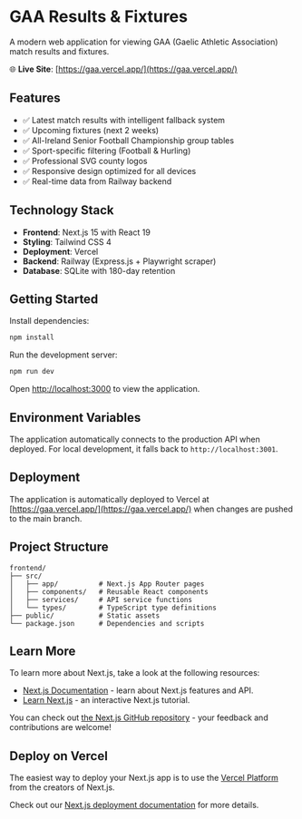 # GAA Results & Fixtures

A modern web application for viewing GAA (Gaelic Athletic Association) match results and fixtures.

🌐 **Live Site**: [https://gaa.vercel.app/](https://gaa.vercel.app/)

<!-- Updated: Domain renamed from gaa-website to gaa -->

## Features

- ✅ Latest match results with intelligent fallback system
- ✅ Upcoming fixtures (next 2 weeks)
- ✅ All-Ireland Senior Football Championship group tables
- ✅ Sport-specific filtering (Football & Hurling)
- ✅ Professional SVG county logos
- ✅ Responsive design optimized for all devices
- ✅ Real-time data from Railway backend

## Technology Stack

- **Frontend**: Next.js 15 with React 19
- **Styling**: Tailwind CSS 4
- **Deployment**: Vercel
- **Backend**: Railway (Express.js + Playwright scraper)
- **Database**: SQLite with 180-day retention

## Getting Started

Install dependencies:
```bash
npm install
```

Run the development server:
```bash
npm run dev
```

Open [http://localhost:3000](http://localhost:3000) to view the application.

## Environment Variables

The application automatically connects to the production API when deployed. For local development, it falls back to `http://localhost:3001`.

## Deployment

The application is automatically deployed to Vercel at [https://gaa.vercel.app/](https://gaa.vercel.app/) when changes are pushed to the main branch.

## Project Structure

```
frontend/
├── src/
│   ├── app/          # Next.js App Router pages
│   ├── components/   # Reusable React components
│   ├── services/     # API service functions
│   └── types/        # TypeScript type definitions
├── public/           # Static assets
└── package.json      # Dependencies and scripts
```

## Learn More

To learn more about Next.js, take a look at the following resources:

- [Next.js Documentation](https://nextjs.org/docs) - learn about Next.js features and API.
- [Learn Next.js](https://nextjs.org/learn) - an interactive Next.js tutorial.

You can check out [the Next.js GitHub repository](https://github.com/vercel/next.js) - your feedback and contributions are welcome!

## Deploy on Vercel

The easiest way to deploy your Next.js app is to use the [Vercel Platform](https://vercel.com/new?utm_medium=default-template&filter=next.js&utm_source=create-next-app&utm_campaign=create-next-app-readme) from the creators of Next.js.

Check out our [Next.js deployment documentation](https://nextjs.org/docs/app/building-your-application/deploying) for more details.
